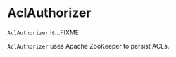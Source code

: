 # AclAuthorizer

`AclAuthorizer` is...FIXME

`AclAuthorizer` uses Apache ZooKeeper to persist ACLs.
